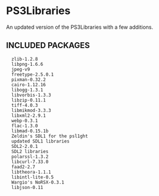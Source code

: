 PS3Libraries
============

An updated version of the PS3Libraries with a few additions.  

INCLUDED PACKAGES
-----------------
```
  zlib-1.2.8  
  libpng-1.6.6  
  jpeg-v9  
  freetype-2.5.0.1  
  pixman-0.32.2  
  cairo-1.12.16  
  libogg-1.3.1  
  libvorbis-1.3.3  
  libzip-0.11.1  
  tiff-4.0.3  
  libmikmod-3.3.3  
  libxml2-2.9.1  
  webp-0.3.1  
  flac-1.3.0  
  libmad-0.15.1b  
  Zeldin's SDL1 for the psl1ght  
  updated SDL1 libraries  
  SDL2-2.0.1  
  SDL2 libraries  
  polarssl-1.3.2  
  libcurl-7.33.0  
  faad2-2.7  
  libtheora-1.1.1  
  libintl-lite-0.5  
  Wargio's NoRSX-0.3.1  
  libjson-0.11  
```
